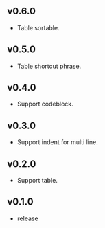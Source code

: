 ## v0.6.0

* Table sortable.

## v0.5.0

* Table shortcut phrase.

## v0.4.0

* Support codeblock.

## v0.3.0

* Support indent for multi line.

## v0.2.0

* Support table.

## v0.1.0

* release
